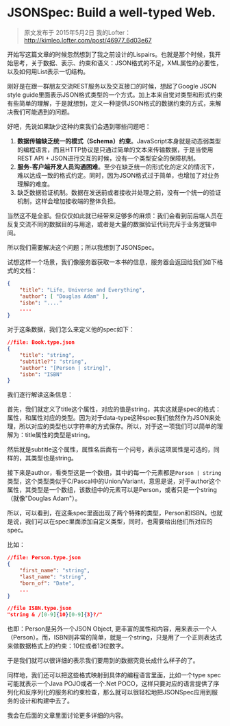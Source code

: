 # JSONSpec: Build a well-typed Web.

> 原文发布于 2015年5月2日 我的Lofter：http://kimleo.lofter.com/post/46977_6d03e67

开始写这篇文章的时候忽然想到了我之前设计的Lispairs。也就是那个时候，我开始思考，关于数据、表示、约束和语义：JSON格式的不足，XML属性的必要性，以及如何用List表示一切结构。

刚好是在跟一群朋友交流REST服务以及交互接口的时候，想起了Google JSON style guide里面表示JSON格式类型的一个方式。加上本来自觉对类型和形式约束有些简单的理解，于是就想到，定义一种提供JSON格式的数据约束的方式，来解决我们可能遇到的问题。

好吧，先说如果缺少这种约束我们会遇到哪些问题吧：

1. **数据传输缺乏统一的模式（Schema）约束**。JavaScript本身就是动态弱类型的编程语言，而且HTTP协议是只通过简单的文本来传输数据，于是当使用REST API + JSON进行交互的时候，没有一个类型安全的保障机制。
2. **服务-客户端开发人员沟通困难**。至少在缺乏统一的形式化的定义的情况下，难以达成一致的格式约定。同时，因为JSON格式过于简单，也增加了对业务理解的难度。
3. 缺乏数据验证机制。数据在发送前或者接收并处理之前，没有一个统一的验证机制，这样会增加接收端的整体负担。

当然这不是全部。但仅仅如此就已经带来足够多的麻烦：我们会看到前后端人员在反复交流不同的数据目的与用途，或者是大量的数据验证代码充斥于业务逻辑中间。

所以我们需要解决这个问题；所以我想到了JSONSpec。

试想这样一个场景，我们像服务器获取一本书的信息，服务器会返回给我们如下格式的文档：

```json
{
    "title": "Life, Universe and Everything",
    "author": [ "Douglas Adam" ],
    "isbn": "...."
    ....
}
```

对于这条数据，我们怎么来定义他的spec如下：

```json
//file: Book.type.json
{
    "title": "string",
    "subtitle?": "string",
    "author": "[Person | string]",
    "isbn": "ISBN"
}
```

我们逐行解读这条信息：

首先，我们就定义了title这个属性，对应的值是string，其实这就是spec的格式：属性，和属性对应的类型。因为对于data-type这种spec我们依然作为JSON来处理，所以对应的类型也以字符串的方式保存。所以，对于这一项我们可以简单的理解为：title属性的类型是string。

然后就是subtitle这个属性，属性名后面有一个问号，表示这项属性是可选的，同样的，其类型也是string。

接下来是author，看类型这是一个数组，其中的每一个元素都是`Person | string`类型，这个类型类似于C/Pascal中的Union/Variant，意思是说，对于author这个属性，其类型是一个数组，该数组中的元素可以是Person，或者只是一个string（就像"Douglas Adam"）。

所以，可以看到，在这条spec里面出现了两个特殊的类型，Person和ISBN。也就是说，我们可以在spec里面添加自定义类型，同时，也需要给出他们所对应的spec。

比如：
```json
//file: Person.type.json
{
    "first_name": "string",
    "last_name": "string",
    "born_of": "Date",
    ...
}

//file ISBN.type.json
"string & /[0-9]{10}[0-9]{3}?/"
```

也即：Person是另外一个JSON Object, 更丰富的属性和内容，用来表示一个人（Person）。而，ISBN则非常的简单，就是一个string，只是用了一个正则表达式来做数据格式上的约束：10位或者13位数字。


于是我们就可以很详细的表示我们要用到的数据究竟长成什么样子的了。

同样地，我们还可以把这些格式映射到具体的编程语言里面，比如一个type spec可能就表示一个Java POJO或者一个.Net POCO，这样只要对应的语言提供了序列化和反序列化的服务和约束检查，那么就可以很轻松地把JSONSpec应用到服务的设计和构建中去了。

我会在后面的文章里面讨论更多详细的内容。
